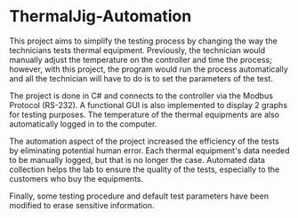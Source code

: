 # ThermalJig-Automation

This project aims to simplify the testing process by changing the way the technicians tests thermal equipment. Previously, the technician would manually adjust the temperature on the controller and time the process; however, with this project, the program would run the process automatically and all the technician will have to do is to set the parameters of the test.

The project is done in C# and connects to the controller via the Modbus Protocol (RS-232). A functional GUI is also implemented to display 2 graphs for testing purposes. The temperature of the thermal equipments are also automatically logged in to the computer.

The automation aspect of the project increased the efficiency of the tests by eliminating potential human error. Each thermal equipment's data needed to be manually logged, but that is no longer the case. Automated data collection helps the lab to ensure the quality of the tests, especially to the customers who buy the equipments.

Finally, some testing procedure and default test parameters have been modified to erase sensitive information.
